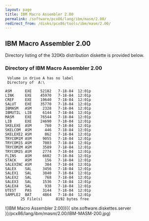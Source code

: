```yaml
---
layout: page
title: IBM Macro Assembler 2.00
permalink: /software/pcx86/lang/ibm/masm/2.00/
redirect_from: /disks/pcx86/tools/ibm/masm/2.00/
---
```


IBM Macro Assembler 2.00
------------------------

Directory listing of the 320Kb distribution diskette is provided below.

### Directory of IBM Macro Assembler 2.00

     Volume in drive A has no label
     Directory of  A:\
    
    ASM      EXE    52182   7-18-84  12:01p
    LINK     EXE    45970   7-18-84  12:01p
    CREF     EXE    10640   7-18-84  12:01p
    SALUT    EXE    35770   7-18-84  12:01p
    IBMASM   ASM     2328   7-18-84  12:01p
    IBMUTIL  LIB     6144   7-18-84  12:01p
    MASM     EXE    76544   7-18-84  12:01p
    LIB      EXE    24690   7-18-84  12:01p
    SKELEXE  ASM      760   7-18-84  12:01p
    SKELCOM  ASM      446   7-18-84  12:01p
    SKELEXE2 ASM      862   7-18-84  12:01p
    TRYCOM1M ASM     9055   7-18-84  12:01p
    TRYCOM1S ASM     7003   7-18-84  12:01p
    TRYCOM2M ASM     3589   7-18-84  12:01p
    TRYCOM2S ASM     2774   7-18-84  12:01p
    FLINS    ASM     6602   7-18-84  12:01p
    STACK    ASM      156   7-18-84  12:01p
    SALEXINC ASM      384   7-18-84  12:01p
    SALEX    SAL     3456   7-18-84  12:01p
    SALEX1   SAL     3840   7-18-84  12:01p
    SALEX2   SAL      768   7-18-84  12:01p
    SALEX3   SAL     1536   7-18-84  12:01p
    SALEX4   SAL      938   7-18-84  12:01p
    UTEST    PAS     3144   7-18-84  12:01p
    SAMPLE2  BAT     4864   7-18-84  12:01p
           25 File(s)      8192 bytes free

![IBM Macro Assembler 2.00]({{ site.software.diskettes.server }}/pcx86/lang/ibm/masm/2.00/IBM-MASM-200.jpg)
